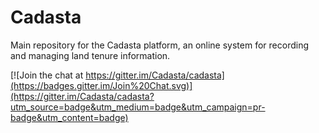 # Cadasta

Main repository for the Cadasta platform, an online system for recording and managing land tenure information. 

[![Join the chat at https://gitter.im/Cadasta/cadasta](https://badges.gitter.im/Join%20Chat.svg)](https://gitter.im/Cadasta/cadasta?utm_source=badge&utm_medium=badge&utm_campaign=pr-badge&utm_content=badge)

